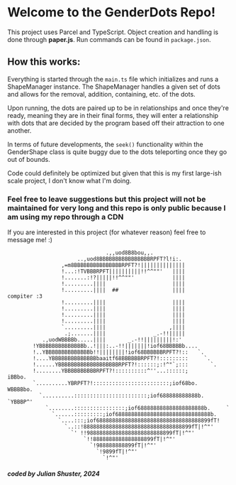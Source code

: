 # Welcome to the GenderDots Repo!

This project uses Parcel and TypeScript. Object creation and handling is done through **paper.js**. Run commands can be found in `package.json`.

## How this works:
Everything is started through the `main.ts` file which initializes and runs a ShapeManager instance. The ShapeManager handles a given set of dots and allows for the removal, addition, containing, etc. of the dots.

Upon running, the dots are paired up to be in relationships and once they're ready, meaning they are in their final forms, they will enter a relationship with dots that are decided by the program based off their attraction to one another.

In terms of future developments, the `seek()` functionality within the GenderShape class is quite buggy due to the dots teleporting once they go out of bounds. 

Code could definitely be optimized but given that this is my first large-ish scale project, I don't know what I'm doing. 

### **Feel free to leave suggestions but this project will not be maintained for very long and this repo is only public because I am using my repo through a CDN**
If you are interested in this project (for whatever reason) feel free to message me! :)

```
                               .,,uod8B8bou,,.
                      ..,uod8BBBBBBBBBBBBBBBBRPFT?l!i:.
                 ,=m8BBBBBBBBBBBBBBBRPFT?!||||||||||||||
                 !...:!TVBBBRPFT||||||||||!!^^""'   ||||
                 !.......:!?|||||!!^^""'            ||||
                 !.........||||                     ||||
                 !.........||||  ##                 ||||        compiter :3
                 !.........||||                     ||||
                 !.........||||                     ||||
                 !.........||||                     ||||
                 !.........||||                     ||||
                 `.........||||                    ,||||
                  .;.......||||               _.-!!|||||
           .,uodWBBBBb.....||||       _.-!!|||||||||!:'
        !YBBBBBBBBBBBBBBb..!|||:..-!!|||||||!iof68BBBBBb....
        !..YBBBBBBBBBBBBBBb!!||||||||!iof68BBBBBBRPFT?!::   `.
        !....YBBBBBBBBBBBBBBbaaitf68BBBBBBRPFT?!:::::::::     `.
        !......YBBBBBBBBBBBBBBBBBBBRPFT?!::::::;:!^"`;:::       `.
        !........YBBBBBBBBBBRPFT?!::::::::::^''...::::::;         iBBbo.
        `..........YBRPFT?!::::::::::::::::::::::::;iof68bo.      WBBBBbo.
          `..........:::::::::::::::::::::::;iof688888888888b.     `YBBBP^'
            `........::::::::::::::::;iof688888888888888888888b.     `
              `......:::::::::;iof688888888888888888888888888888b.
                `....:::;iof688888888888888888888888888888888899fT!
                  `..::!8888888888888888888888888888888899fT|!^"'
                    `' !!988888888888888888888888899fT|!^"'
                        `!!8888888888888888899fT|!^"'
                          `!988888888899fT|!^"'
                            `!9899fT|!^"'
                              `!^"'
```

##### coded by Julian Shuster, 2024
